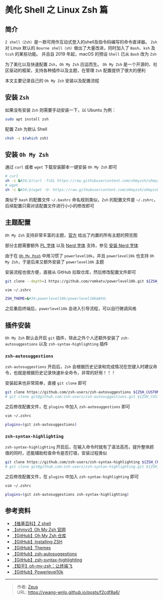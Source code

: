 # 美化 Shell 之 Linux Zsh 篇


## 简介

`Z shell（Zsh）`是一款可用作互动式登入的shell及指令码编写的命令直译器。
`Zsh` 对 Linux 默认的 `Bourne shell（sh）`做出了大量改进，同时加入了 `Bash`、`ksh` 及 `tcsh` 的某些功能。
并且自 2019 年起，macOS 的预设 `Shell` 已从 `Bash` 改为 `Zsh`

为了美化以及快速配置 `Zsh`，`Oh My Zsh` 应运而生。
`Oh My Zsh` 是一个开源的、社区驱动的框架，支持各种插件以及主题，在管理 `Zsh` 配置提供了很大的便利

本文主要记录自己的 `Oh My Zsh` 安装以及配置流程

## 安装 `Zsh`

如果没有安装 `Zsh` 则需要手动安装一下，以 Ubuntu 为例：

```bash
sudo apt install zsh
```

配置 Zsh 为默认 Shell

```bash
chsh -s $(which zsh)
```

## 安装 `Oh My Zsh`

通过 `curl` 或者 `wget` 下载安装脚本一键安装 `Oh My Zsh` 即可

```bash
# curl
sh -c &#34;$(curl -fsSL https://raw.githubusercontent.com/ohmyzsh/ohmyzsh/master/tools/install.sh)&#34;
# wget
sh -c &#34;$(wget -O- https://raw.githubusercontent.com/ohmyzsh/ohmyzsh/master/tools/install.sh)&#34;
```

类似于 `bash` 的配置文件 `~/.bashrc` 命名规则类似，`Zsh` 的配置文件是 `~/.zshrc`，后续配置只需对该配置文件进行小小的修改即可

## 主题配置

`Oh My Zsh` 支持非常丰富的主题，[官方](https://github.com/ohmyzsh/ohmyzsh/wiki/Themes) 给出了内置的所有主题的预览图

部分主题需要额外 [PL 字体](https://github.com/powerline/fonts) 以及 [Nerd 字体](https://www.nerdfonts.com/) 支持，参见 [安装 Nerd 字体](/posts/8ad4716e/#安装-nerd-字体)

由于在 [`Oh My Posh`](/posts/8ad4716e/) 中用习惯了 `powerlevel10k`，并且 `powerlevel10k` 也支持 `Oh My Zsh`，于是后来又额外安装了 `powerlevel10k` 主题

安装流程也很方便，直接从 GitHub 拉取仓库，然后修改配置文件即可

```bash
git clone --depth=1 https://github.com/romkatv/powerlevel10k.git ${ZSH_CUSTOM:-$HOME/.oh-my-zsh/custom}/themes/powerlevel10k

vim ~/.zshrc

ZSH_THEME=&#34;powerlevel10k/powerlevel10k&#34;
```

之后重启终端后，`powerlevel10k` 会进入引导流程，可以自行微调风格

## 插件安装

`Oh My Zsh` 默认会开启 `git` 插件，除此之外个人还额外安装了 `zsh-autosuggestions` 以及 `zsh-syntax-highlighting` 插件

### `zsh-autosuggestions`

`zsh-autosuggestions` 开启后，`Zsh` 会根据历史记录和完成情况在您键入时建议命令，也就是根据历史记录快速补全命令，非常的好用！！！

安装起来也非常简单，直接 `git clone` 即可

```bash
git clone https://github.com/zsh-users/zsh-autosuggestions ${ZSH_CUSTOM:-~/.oh-my-zsh/custom}/plugins/zsh-autosuggestions
# git clone git@github.com:zsh-users/zsh-autosuggestions.git ${ZSH_CUSTOM:-~/.oh-my-zsh/custom}/plugins/zsh-autosuggestions
```

之后修改配置文件，在 `plugins` 中加入 `zsh-autosuggestions` 即可

```bash
vim ~/.zshrc

plugins=(git zsh-autosuggestions)
```

### `zsh-syntax-highlighting`

`zsh-syntax-highlighting` 开启后，在输入命令时就有了语法高亮，提升整体颜值的同时，还能辅助检查命令是否打错，安装过程类似

```bash
git clone https://github.com/zsh-users/zsh-syntax-highlighting ${ZSH_CUSTOM:-~/.oh-my-zsh/custom}/plugins/zsh-syntax-highlighting
# git clone git@github.com:zsh-users/zsh-syntax-highlighting.git ${ZSH_CUSTOM:-~/.oh-my-zsh/custom}/plugins/zsh-syntax-highlighting
```

之后修改配置文件，在 `plugins` 中加入 `zsh-syntax-highlighting` 即可

```bash
vim ~/.zshrc

plugins=(git zsh-autosuggestions zsh-syntax-highlighting)
```

## 参考资料

- [【维基百科】Z shell](https://zh.wikipedia.org/zh-hk/Z_shell)
- [【ohmyz】Oh My Zsh 官网](https://ohmyz.sh/)
- [【GitHub】Oh My Zsh 仓库](https://github.com/ohmyzsh/ohmyzsh)
- [【GitHub】Installing ZSH](https://github.com/ohmyzsh/ohmyzsh/wiki/Installing-ZSH)
- [【GitHub】Themes](https://github.com/ohmyzsh/ohmyzsh/wiki/Themes)
- [【GitHub】zsh-autosuggestions](https://github.com/zsh-users/zsh-autosuggestions)
- [【GitHub】zsh-syntax-highlighting](https://github.com/zsh-users/zsh-syntax-highlighting)
- [【知乎】oh-my-zsh：让终端飞](https://zhuanlan.zhihu.com/p/62501175)
- [【GitHub】Powerlevel10k](https://github.com/romkatv/powerlevel10k#installation)


---

> 作者: [Zeus](https://github.com/ywang-wnlo)  
> URL: https://ywang-wnlo.github.io/posts/f2cdf8a6/  

